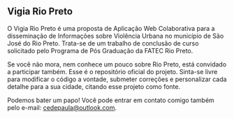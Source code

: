 ## Vigia Rio Preto

O Vigia Rio Preto é uma proposta de Aplicação Web Colaborativa para a disseminação de Informações sobre Violência Urbana no município de São José do Rio Preto. Trata-se de um trabalho de conclusão de curso solicitado pelo Programa de Pós Graduação da FATEC Rio Preto.

Se você não mora, nem conhece um pouco sobre Rio Preto, está convidado a participar também. Esse é o repositório oficial do projeto. Sinta-se livre para modificar o código a vontade, submeter correções e personalizar cada detalhe para a sua cidade, citando esse projeto como fonte.

Podemos bater um papo! Você pode entrar em contato comigo também pelo e-mail: [cedepaula@outlook.com](mailto:cedepaula@outlook.com).